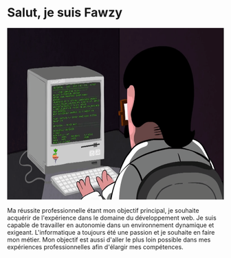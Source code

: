 <h1>Salut, je suis Fawzy</h1>

<img src="giphy.gif" alt="gif" height="400" width="1000"/>

<p>
Ma réussite professionnelle étant mon objectif principal, je souhaite acquérir de l'expérience dans le domaine du développement web. Je suis capable de travailler en autonomie dans un environnement dynamique et exigeant. L'informatique a toujours été une passion et je souhaite en faire mon métier. Mon objectif est aussi d'aller le plus loin possible dans mes expériences professionnelles afin d'élargir mes compétences.
</p>
